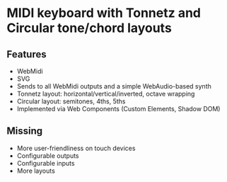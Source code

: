 # MIDI keyboard with Tonnetz and Circular tone/chord layouts

## Features
- WebMidi
- SVG
- Sends to all WebMidi outputs and a simple WebAudio-based synth
- Tonnetz layout: horizontal/vertical/inverted, octave wrapping
- Circular layout: semitones, 4ths, 5ths
- Implemented via Web Components (Custom Elements, Shadow DOM)

## Missing

- More user-friendliness on touch devices
- Configurable outputs
- Configurable inputs
- More layouts

